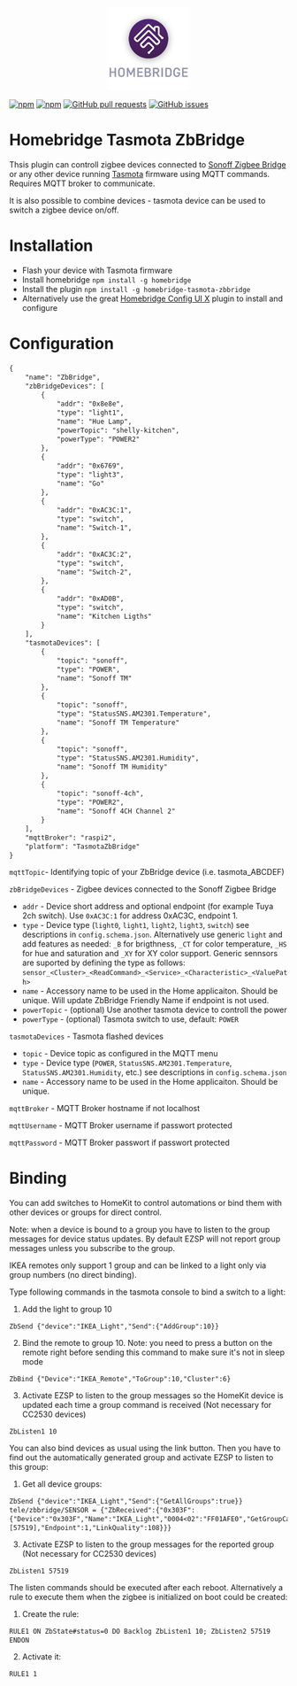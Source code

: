 
<p align="center">

<img src="https://github.com/homebridge/branding/raw/master/logos/homebridge-wordmark-logo-vertical.png" width="150">

</p>

[![npm](https://img.shields.io/npm/dt/homebridge-tasmota-zbbridge.svg)](https://www.npmjs.com/package/homebridge-tasmota-zbbridge)
[![npm](https://img.shields.io/npm/v/homebridge-tasmota-zbbridge.svg)](https://www.npmjs.com/package/homebridge-tasmota-zbbridge)
[![GitHub pull requests](https://img.shields.io/github/issues-pr/mdaskalov/homebridge-tasmota-zbbridge.svg)](https://github.com/mdaskalov/homebridge-tasmota-zbbridge/pulls)
[![GitHub issues](https://img.shields.io/github/issues/mdaskalov/homebridge-tasmota-zbbridge.svg)](https://github.com/mdaskalov/homebridge-tasmota-zbbridge/issues)

# Homebridge Tasmota ZbBridge

Thsis plugin can controll zigbee devices connected to [Sonoff Zigbee Bridge](https://zigbee.blakadder.com/Sonoff_ZBBridge.html) or any other device running [Tasmota](https://tasmota.github.io/docs) firmware using MQTT commands.
Requires MQTT broker to communicate.

It is also possible to combine devices - tasmota device can be used to switch a zigbee device on/off.

# Installation

* Flash your device with Tasmota firmware
* Install homebridge `npm install -g homebridge`
* Install the plugin `npm install -g homebridge-tasmota-zbbridge`
* Alternatively use the great [Homebridge Config UI X](https://github.com/oznu/homebridge-config-ui-x) plugin to install and configure

# Configuration

```
{
    "name": "ZbBridge",
    "zbBridgeDevices": [
        {
            "addr": "0x8e8e",
            "type": "light1",
            "name": "Hue Lamp",
            "powerTopic": "shelly-kitchen",
            "powerType": "POWER2"
        },
        {
            "addr": "0x6769",
            "type": "light3",
            "name": "Go"
        },
        {
            "addr": "0xAC3C:1",
            "type": "switch",
            "name": "Switch-1",
        },
        {
            "addr": "0xAC3C:2",
            "type": "switch",
            "name": "Switch-2",
        },
        {
            "addr": "0xAD0B",
            "type": "switch",
            "name": "Kitchen Ligths"
        }
    ],
    "tasmotaDevices": [
        {
            "topic": "sonoff",
            "type": "POWER",
            "name": "Sonoff TM"
        },
        {
            "topic": "sonoff",
            "type": "StatusSNS.AM2301.Temperature",
            "name": "Sonoff TM Temperature"
        },
        {
            "topic": "sonoff",
            "type": "StatusSNS.AM2301.Humidity",
            "name": "Sonoff TM Humidity"
        },
        {
            "topic": "sonoff-4ch",
            "type": "POWER2",
            "name": "Sonoff 4CH Channel 2"
        }
    ],
    "mqttBroker": "raspi2",
    "platform": "TasmotaZbBridge"
}
```

`mqttTopic`- Identifying topic of your ZbBridge device (i.e. tasmota_ABCDEF)

`zbBridgeDevices` - Zigbee devices connected to the Sonoff Zigbee Bridge

* `addr` - Device short address and optional endpoint (for example Tuya 2ch switch). Use `0xAC3C:1` for address 0xAC3C, endpoint 1.
* `type` - Device type (`light0`, `light1`, `light2`, `light3`, `switch`) see descriptions in `config.schema.json`. Alternatively use generic `light` and add features as needed: `_B` for brigthness, `_CT` for color temperature, `_HS` for hue and saturation and `_XY` for XY color support.
Generic sennsors are suported by defining the type as follows: `sensor_<Cluster>_<ReadCommand>_<Service>_<Characteristic>_<ValuePath>`
* `name` - Accessory name to be used in the Home applicaiton. Should be unique. Will update ZbBridge Friendly Name if endpoint is not used.
* `powerTopic` - (optional) Use another tasmota device to controll the power
* `powerType` - (optional) Tasmota switch to use, default: `POWER`

`tasmotaDevices` - Tasmota flashed devices

* `topic` - Device topic as configured in the MQTT menu
* `type` - Device type (`POWER`, `StatusSNS.AM2301.Temperature`, `StatusSNS.AM2301.Humidity`, etc.) see descriptions in `config.schema.json`
* `name` - Accessory name to be used in the Home applicaiton. Should be unique.

`mqttBroker` - MQTT Broker hostname if not localhost

`mqttUsername` - MQTT Broker username if passwort protected

`mqttPassword` - MQTT Broker passwort if passwort protected

# Binding

You can add switches to HomeKit to control automations or bind them with other devices or groups for direct control.

Note: when a device is bound to a group you have to listen to the group messages for device status updates. By default EZSP will not report group messages unless you subscribe to the group.

IKEA remotes only support 1 group and can be linked to a light only via group numbers (no direct binding).

Type following commands in the tasmota console to bind a switch to a light:

1. Add the light to group 10

```
ZbSend {"device":"IKEA_Light","Send":{"AddGroup":10}}
```

2. Bind the remote to group 10. Note: you need to press a button on the remote right before sending this command to make sure it's not in sleep mode

```
ZbBind {"Device":"IKEA_Remote","ToGroup":10,"Cluster":6}
```

3. Activate EZSP to listen to the group messages so the HomeKit device is updated each time a group command is received (Not necessary for CC2530 devices)

```
ZbListen1 10
```

You can also bind devices as usual using the link button. Then you have to find out the automatically generated group and activate EZSP to listen to this group:

1. Get all device groups:

```
ZbSend {"device":"IKEA_Light","Send":{"GetAllGroups":true}}
tele/zbbridge/SENSOR = {"ZbReceived":{"0x303F":{"Device":"0x303F","Name":"IKEA_Light","0004<02":"FF01AFE0","GetGroupCapacity":255,"GetGroupCount":1,"GetGroup":[57519],"Endpoint":1,"LinkQuality":108}}}
```

3. Activate EZSP to listen to the group messages for the reported group (Not necessary for CC2530 devices)

```
ZbListen1 57519
```

The listen commands should be executed after each reboot. Alternatively a rule to execute them when the zigbee is initialized on boot could be created:

1. Create the rule:

```
RULE1 ON ZbState#status=0 DO Backlog ZbListen1 10; ZbListen2 57519 ENDON
```

2. Activate it:

```
RULE1 1
```

